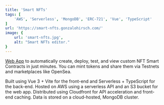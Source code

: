 ```yaml
---
title: 'Smart NFTs'
tags: [
    'AWS', 'Serverless', 'MongoDB', 'ERC-721', 'Vue', 'TypeScript'
]
url: 'https://smart-nfts.gonzalohirsch.com/'
image: {
    url: 'smart-nfts.jpg',
    alt: "Smart NFTs editor."
}
---
```


[Web App](https://smart-nfts.gonzalohirsch.com/) to automatically create, deploy, test, and view custom NFT Smart Contracts in just minutes. You can mint tokens and share them via Testnets and marketplaces like OpenSea.

Built using Vue 3 + Vite for the front-end and Serverless + TypeScript for the back-end. Hosted on AWS using a serverless API and an S3 bucket for the web app. Distributed using Cloudfront for API acceleration and front-end caching. Data is stored on a cloud-hosted, MongoDB cluster.